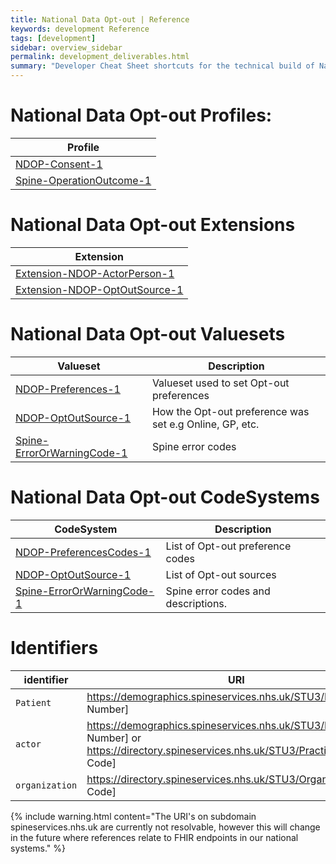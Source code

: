 ```yaml
---
title: National Data Opt-out | Reference
keywords: development Reference
tags: [development]
sidebar: overview_sidebar
permalink: development_deliverables.html
summary: "Developer Cheat Sheet shortcuts for the technical build of National Data Opt-out API."
---
```


# National Data Opt-out Profiles:

|Profile| 
|-------|
|[NDOP-Consent-1](https://fhir.nhs.uk/STU3/StructureDefinition/NDOP-Consent-1) | 
|[Spine-OperationOutcome-1](https://fhir.nhs.uk/STU3/StructureDefinition/Spine-OperationOutcome-1) | 

# National Data Opt-out Extensions

|Extension|
|---------|
| [Extension-NDOP-ActorPerson-1](https://fhir.nhs.uk/STU3/StructureDefinition/Extension-NDOP-ActorPerson-1)|
| [Extension-NDOP-OptOutSource-1](https://fhir.nhs.uk/STU3/StructureDefinition/Extension-NDOP-OptOutSource-1)|


# National Data Opt-out Valuesets

|Valueset|Description|
|-------|-----------|
|[NDOP-Preferences-1](https://fhir.nhs.uk/STU3/ValueSet/NDOP-Preferences-1)|Valueset used to set Opt-out preferences|
|[NDOP-OptOutSource-1](https://fhir.nhs.uk/STU3/ValueSet/NDOP-OptOutSource-1)|How the Opt-out preference was set e.g Online, GP, etc.|
|[Spine-ErrorOrWarningCode-1](https://fhir.nhs.uk/STU3/ValueSet/Spine-ErrorOrWarningCode-1)|Spine error codes|

# National Data Opt-out CodeSystems

|CodeSystem|Description|
|-------|-----------|
|[NDOP-PreferencesCodes-1](https://fhir.nhs.uk/STU3/CodeSystem/NDOP-PreferenceCodes-1)|List of Opt-out preference codes|
|[NDOP-OptOutSource-1](https://fhir.nhs.uk/STU3/CodeSystem/NDOP-OptOutSource-1)|List of Opt-out sources|
|[Spine-ErrorOrWarningCode-1](https://fhir.nhs.uk/STU3/CodeSystem/Spine-ErrorOrWarningCode-1)|Spine error codes and descriptions.|

# Identifiers #

| identifier | URI | Comment |
|--------------------------------------------|----------|----|
| `Patient` | https://demographics.spineservices.nhs.uk/STU3/Patient/[NHS Number] | Patient |
|`actor`|https://demographics.spineservices.nhs.uk/STU3/Patient/[NHS Number] or https://directory.spineservices.nhs.uk/STU3/Practitioner/[Org Code] | Patient or Practitioner|
|`organization`|https://directory.spineservices.nhs.uk/STU3/Organization/[Org Code] |NHS Digital (X26)|


{% include warning.html content="The URI's on subdomain spineservices.nhs.uk are currently not resolvable, however this will change in the future where references relate to FHIR endpoints in our national systems." %}